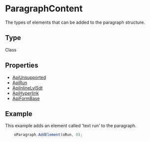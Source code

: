# ParagraphContent

The types of elements that can be added to the paragraph structure.

## Type

Class

## Properties

- [ApiUnsupported](../Word/ApiUnsupported/ApiUnsupported.md)
- [ApiRun](../Word/ApiRun/ApiRun.md)
- [ApiInlineLvlSdt](../Word/ApiInlineLvlSdt/ApiInlineLvlSdt.md)
- [ApiHyperlink](../Word/ApiHyperlink/ApiHyperlink.md)
- [ApiFormBase](../Word/ApiFormBase/ApiFormBase.md)

## Example

This example adds an element called 'text run' to the paragraph.

```javascript
	oParagraph.AddElement(oRun, 0);
```